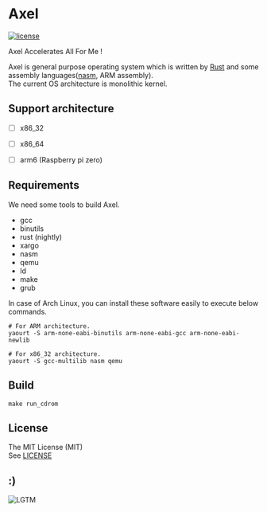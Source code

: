 # Axel

[![license](https://img.shields.io/github/license/mashape/apistatus.svg)](LICENSE)

Axel Accelerates All For Me !  

Axel is general purpose operating system which is written by [Rust](https://www.rust-lang.org/) and some assembly languages([nasm](http://www.nasm.us/), ARM assembly).   
The current OS architecture is monolithic kernel.


## Support architecture
- [ ] x86_32  
- [ ] x86_64  
- [ ] arm6 (Raspberry pi zero)


## Requirements
We need some tools to build Axel.
- gcc
- binutils
- rust (nightly)
- xargo
- nasm
- qemu
- ld
- make
- grub

In case of Arch Linux, you can install these software easily to execute below commands.
```console
# For ARM architecture.
yaourt -S arm-none-eabi-binutils arm-none-eabi-gcc arm-none-eabi-newlib

# For x86_32 architecture.
yaourt -S gcc-multilib nasm qemu
```


## Build
```console
make run_cdrom
```


## License
The MIT License (MIT)  
See [LICENSE](./LICENSE)


## :)
![LGTM](./axel_tan.png)
